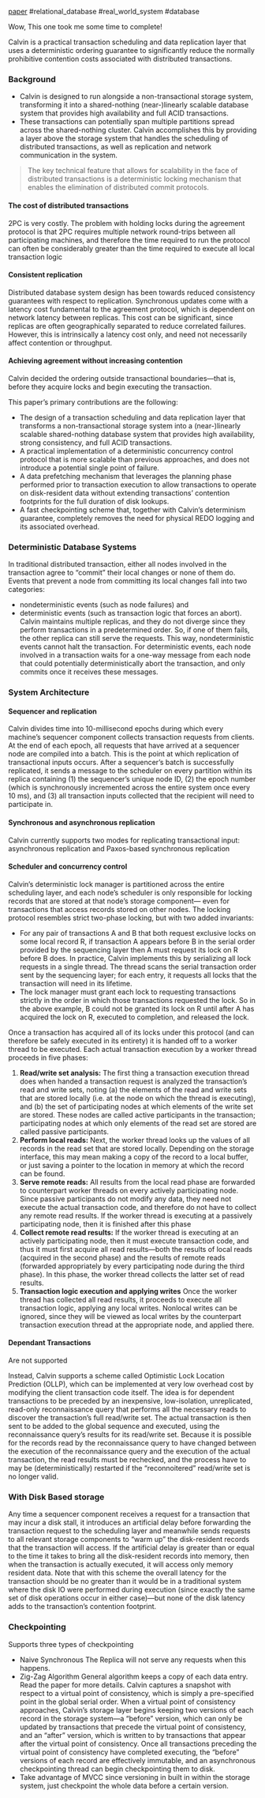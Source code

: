 [paper](http://cs.yale.edu/homes/thomson/publications/calvin-sigmod12.pdf)
#relational_database #real_world_system #database 

Wow, This one took me some time to complete!


Calvin is a practical transaction scheduling and data replication layer that uses a deterministic ordering guarantee to significantly reduce the normally prohibitive contention costs associated with distributed transactions.

### Background
* Calvin is designed to run alongside a non-transactional storage system, transforming it into a shared-nothing (near-)linearly scalable database system that provides high availability and full ACID transactions. 
* These transactions can potentially span multiple partitions spread across the shared-nothing cluster. Calvin accomplishes this by providing a layer above the storage system that handles the scheduling of distributed transactions, as well as replication and network communication in the system. 

> The key technical feature that allows for scalability in the face of distributed transactions is a deterministic locking mechanism that enables the elimination of distributed commit protocols.

#### The cost of distributed transactions
2PC is very costly. The problem with holding locks during the agreement protocol is that 2PC requires multiple network round-trips between all participating machines, and therefore the time required to run the protocol can often be considerably greater than the time required to execute all local transaction logic

#### Consistent replication
Distributed database system design has been towards reduced consistency guarantees with respect to replication.
Synchronous updates come with a latency cost fundamental to the agreement protocol, which is dependent on network latency between replicas. This cost can be significant, since replicas are often geographically separated to reduce correlated failures. However, this is intrinsically a latency cost only, and need not necessarily affect contention or throughput.

#### Achieving agreement without increasing contention
Calvin decided the ordering outside transactional boundaries—that is, before they acquire locks and begin executing the transaction.

This paper’s primary contributions are the following:
* The design of a transaction scheduling and data replication layer that transforms a non-transactional storage system into a (near-)linearly scalable shared-nothing database system that provides high availability, strong consistency, and full ACID transactions.
* A practical implementation of a deterministic concurrency control protocol that is more scalable than previous approaches, and does not introduce a potential single point of failure.
* A data prefetching mechanism that leverages the planning phase performed prior to transaction execution to allow transactions to operate on disk-resident data without extending transactions’ contention footprints for the full duration of disk lookups.
* A fast checkpointing scheme that, together with Calvin’s determinism guarantee, completely removes the need for physical REDO logging and its associated overhead.

### Deterministic Database Systems
In traditional distributed transaction, either all nodes involved in the transaction agree to “commit” their local changes or none of them do. Events that prevent a node from committing its local changes fall into two categories: 
* nondeterministic events (such as node failures) and 
* deterministic events (such as transaction logic that forces an abort).
Calvin maintains multiple replicas, and they do not diverge since they perform transactions in a predetermined order. So, if one of them fails, the other replica can still serve the requests. This way, nondeterministic events cannot halt the transaction.
For deterministic events, each node involved in a transaction waits for a one-way message from each node that could potentially deterministically abort the transaction, and only commits once it receives these messages.

### System Architecture

#### Sequencer and replication
Calvin divides time into 10-millisecond epochs during which every machine’s sequencer component collects transaction requests from clients. At the end of each epoch, all requests that have arrived at a sequencer node are compiled into a batch. This is the point at which replication of transactional inputs occurs.
After a sequencer’s batch is successfully replicated, it sends a message to the scheduler on every partition within its replica containing (1) the sequencer’s unique node ID, (2) the epoch number (which is synchronously incremented across the entire system once every 10 ms), and (3) all transaction inputs collected that the recipient will need to participate in.

#### Synchronous and asynchronous replication
Calvin currently supports two modes for replicating transactional input: asynchronous replication and Paxos-based synchronous replication

#### Scheduler and concurrency control
Calvin’s deterministic lock manager is partitioned across the entire scheduling layer, and each node’s scheduler is only responsible for locking records that are stored at that node’s storage component— even for transactions that access records stored on other nodes. The locking protocol resembles strict two-phase locking, but with two added invariants:
* For any pair of transactions A and B that both request exclusive locks on some local record R, if transaction A appears before B in the serial order provided by the sequencing layer then A must request its lock on R before B does. In practice, Calvin implements this by serializing all lock requests in a single thread. The thread scans the serial transaction order sent by the sequencing layer; for each entry, it requests all locks that the transaction will need in its lifetime.
* The lock manager must grant each lock to requesting transactions strictly in the order in which those transactions requested the lock. So in the above example, B could not be granted its lock on R until after A has acquired the lock on R, executed to completion, and released the lock.

Once a transaction has acquired all of its locks under this protocol (and can therefore be safely executed in its entirety) it is handed off to a worker thread to be executed. Each actual transaction execution by a worker thread proceeds in five phases:
1. **Read/write set analysis:** The first thing a transaction execution thread does when handed a transaction request is analyzed the transaction’s read and write sets, noting (a) the elements of the read and write sets that are stored locally (i.e. at the node on which the thread is executing), and (b) the set of participating nodes at which elements of the write set are stored. These nodes are called active participants in the transaction; participating nodes at which only elements of the read set are stored are called passive participants. 
2. **Perform local reads:** Next, the worker thread looks up the values of all records in the read set that are stored locally. Depending on the storage interface, this may mean making a copy of the record to a local buffer, or just saving a pointer to the location in memory at which the record can be found.
3. **Serve remote reads:** All results from the local read phase are forwarded to counterpart worker threads on every actively participating node. Since passive participants do not modify any data, they need not execute the actual transaction code, and therefore do not have to collect any remote read results. If the worker thread is executing at a passively participating node, then it is finished after this phase
4. **Collect remote read results:** If the worker thread is executing at an actively participating node, then it must execute transaction code, and thus it must first acquire all read results—both the results of local reads (acquired in the second phase) and the results of remote reads (forwarded appropriately by every participating node during the third phase). In this phase, the worker thread collects the latter set of read results. 
5. **Transaction logic execution and applying writes** Once the worker thread has collected all read results, it proceeds to execute all transaction logic, applying any local writes. Nonlocal writes can be ignored, since they will be viewed as local writes by the counterpart transaction execution thread at the appropriate node, and applied there.

#### Dependant Transactions
Are not supported

Instead, Calvin supports a scheme called Optimistic Lock Location Prediction (OLLP), which can be implemented at very low overhead cost by modifying the client transaction code itself. The idea is for dependent transactions to be preceded by an inexpensive, low-isolation, unreplicated, read-only reconnaissance query that performs all the necessary reads to discover the transaction’s full read/write set. The actual transaction is then sent to be added to the global sequence and executed, using the reconnaissance query’s results for its read/write set. Because it is possible for the records read by the reconnaissance query to have changed between the execution of the reconnaissance query and the execution of the actual transaction, the read results must be rechecked, and the process have to may be (deterministically) restarted if the “reconnoitered” read/write set is no longer valid.

### With Disk Based storage
Any time a sequencer component receives a request for a transaction that may incur a disk stall, it introduces an artificial delay before forwarding the transaction request to the scheduling layer and meanwhile sends requests to all relevant storage components to “warm up” the disk-resident records that the transaction will access. If the artificial delay is greater than or equal to the time it takes to bring all the disk-resident records into memory, then when the transaction is actually executed, it will access only memory resident data. Note that with this scheme the overall latency for the transaction should be no greater than it would be in a traditional system where the disk IO were performed during execution (since exactly the same set of disk operations occur in either case)—but none of the disk latency adds to the transaction’s contention footprint.

### Checkpointing
Supports three types of checkpointing
* Naive Synchronous
The Replica will not serve any requests when this happens.
* Zig-Zag Algorithm
General algorithm keeps a copy of each data entry. Read the paper for more details.
Calvin captures a snapshot with respect to a virtual point of consistency, which is simply a pre-specified point in the global serial order. When a virtual point of consistency approaches, Calvin’s storage layer begins keeping two versions of each record in the storage system—a “before” version, which can only be updated by transactions that precede the virtual point of consistency, and an “after” version, which is written to by transactions that appear after the virtual point of consistency. Once all transactions preceding the virtual point of consistency have completed executing, the “before” versions of each record are effectively immutable, and an asynchronous checkpointing thread can begin checkpointing them to disk.
* Take advantage of MVCC
since versioning in built in within the storage system, just checkpoint the whole data before a certain version.

